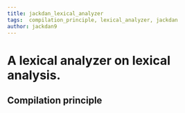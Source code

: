 ```yaml
---
title: jackdan_lexical_analyzer
tags:  compilation_principle, lexical_analyzer, jackdan
author: jackdan9
---
```

# A lexical analyzer on lexical analysis.
## Compilation principle